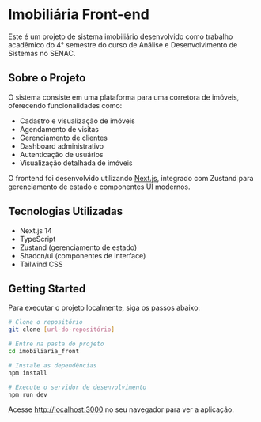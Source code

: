 # Imobiliária Front-end

Este é um projeto de sistema imobiliário desenvolvido como trabalho acadêmico do 4° semestre do curso de Análise e Desenvolvimento de Sistemas no SENAC.

## Sobre o Projeto

O sistema consiste em uma plataforma para uma corretora de imóveis, oferecendo funcionalidades como:

- Cadastro e visualização de imóveis
- Agendamento de visitas
- Gerenciamento de clientes
- Dashboard administrativo
- Autenticação de usuários
- Visualização detalhada de imóveis

O frontend foi desenvolvido utilizando [Next.js](https://nextjs.org), integrado com Zustand para gerenciamento de estado e componentes UI modernos.

## Tecnologias Utilizadas

- Next.js 14
- TypeScript
- Zustand (gerenciamento de estado)
- Shadcn/ui (componentes de interface)
- Tailwind CSS

## Getting Started

Para executar o projeto localmente, siga os passos abaixo:

```bash
# Clone o repositório
git clone [url-do-repositório]

# Entre na pasta do projeto
cd imobiliaria_front

# Instale as dependências
npm install

# Execute o servidor de desenvolvimento
npm run dev
```

Acesse [http://localhost:3000](http://localhost:3000) no seu navegador para ver a aplicação.
